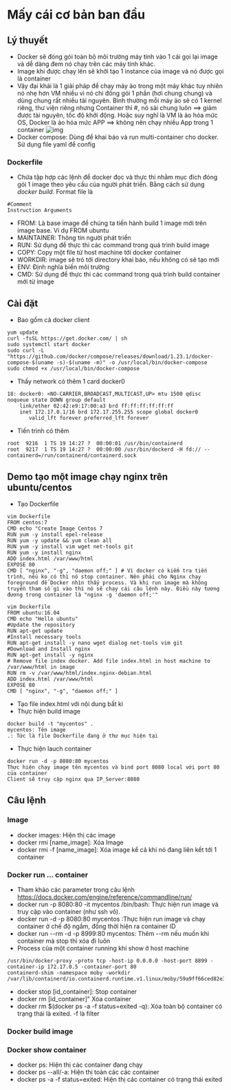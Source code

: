 # Mấy cái cơ bản ban đầu
## Lý thuyết
- Docker sẽ đóng gói toàn bộ môi trường máy tính vào 1 cái gọi lại image và dễ dàng đem nó chạy trên các máy tính khác.
- Image khi được chạy lên sẽ khởi tạo 1 instance của image và nó được gọi là container
- Vậy đại khái là 1 giải pháp để chạy máy ảo trong một máy khác  tuy nhiên nó nhẹ hơn VM nhiều vì nó chỉ đống gói 1 phần (hơi chung chung) và dùng chung rất nhiều tài nguyên. Bình thường mỗi máy ảo sẽ có 1 kernel riêng, thư viện riêng nhưng Container thì #, nó sài chung luôn ==> giảm được tài nguyên, tốc độ khởi động. Hoặc suy nghĩ là VM là ảo hóa mức OS, Docker là ảo hóa mức APP ==> không nên chạy nhiều App trong 1 container
 ![img](images/dockervsvm.png)
 - Docker compose: Dùng để khai báo và run multi-container cho docker. Sử dụng file yaml để config
 ### Dockerfile
- Chứa tập hợp các lệnh để docker đọc và thực thi nhằm mục đích đóng gói 1 image theo yêu cầu của người phát triển. Bằng cách sử dụng *docker build*. Format file là
```
#Comment
Instruction Arguments
```
- FROM: Là base image để chúng ta tiến hành build 1 image mới trên image base. Ví dụ FROM ubuntu
- MAINTAINER: Thông tin người phát triển
- RUN: Sử dụng để thực thi các command trong quá trình build image
- COPY: Copy một file từ host machine tới docker container
- WORKDIR: image sẽ trỏ tới directory khai báo, nếu không có sẽ tạo mới
- ENV: Định nghĩa biến môi trường
- CMD: Sử dụng để thực thi các command trong quá trình build container mới từ image
## Cài đặt
- Bao gồm cả docker client
```
yum update
curl -fsSL https://get.docker.com/ | sh
sudo systemctl start docker
sudo curl -L "https://github.com/docker/compose/releases/download/1.23.1/docker-compose-$(uname -s)-$(uname -m)" -o /usr/local/bin/docker-compose
sudo chmod +x /usr/local/bin/docker-compose
```
- Thấy network có thêm 1 card docker0
```
18: docker0: <NO-CARRIER,BROADCAST,MULTICAST,UP> mtu 1500 qdisc noqueue state DOWN group default 
    link/ether 02:42:e9:17:00:a3 brd ff:ff:ff:ff:ff:ff
    inet 172.17.0.1/16 brd 172.17.255.255 scope global docker0
       valid_lft forever preferred_lft forever
```
- Tiến trình có thêm
```
root  9216  1 TS 19 14:27 ?  00:00:01 /usr/bin/containerd
root  9217  1 TS 19 14:27 ?  00:00:00 /usr/bin/dockerd -H fd:// --containerd=/run/containerd/containerd.sock
```
## Demo tạo một image chạy nginx trên ubuntu/centos
- Tạo Dockerfile
```
vim Dockerfile
FROM centos:7
CMD echo "Create Image Centos 7
RUN yum -y install epel-release
RUN yum -y update && yum clean all
RUN yum -y install vim wget net-tools git
RUN yum -y install nginx
ADD index.html /var/www/html
EXPOSE 80 
CMD [ "nginx", "-g", "daemon off;" ] # Vì docker có kiểm tra tiến trình, nếu ko có thì nó stop container. Nên phải cho Nginx chạy foreground để Docker nhìn thấy process. Và khi run image mà không truyền tham số gì vào thì nó sẽ chạy cái câu lệnh này. Điều này tương đương trong container là "nginx -g 'daemon off;'"

vim Dockerfile
FROM ubuntu:16.04
CMD echo "Hello ubuntu"
#Update the repository
RUN apt-get update
#Install necessary tools
RUN apt-get install -y nano wget dialog net-tools vim git
#Download and Install nginx
RUN apt-get install -y nginx
# Remove file index docker. Add file index.html in host machine to /var/www/html in image
RUN rm -v /var/www/html/index.nginx-debian.html
ADD index.html /var/www/html
EXPOSE 80
CMD [ "nginx", "-g", "daemon off;" ]
```
- Tạo file index.html với nội dung bất kì
- Thực hiện build image
```
docker build -t "mycentos" .
mycentos: Tên image
.: Tức là file Dockerfile đang ở thư mục hiện tại
```
- Thực hiện lauch container
```
docker run -d -p 8080:80 mycentos
Thực hiện chạy image tên mycentos và bind port 8080 local với port 80 của container
Client sẽ truy cập nginx qua IP_Server:8080
```
## Câu lệnh
### Image
- docker images: Hiện thị các image
- docker rmi [name_image]: Xóa Image
- docker rmi -f [name_image]: Xóa image kể cả khi nó đang liên kết tới 1 container
### Docker run ... container
- Tham khảo các parameter trong câu lệnh https://docs.docker.com/engine/reference/commandline/run/
- docker run -p 8080:80 -it mycentos /bin/bash: Thực hiện run image và truy cập vào container (như ssh vô). 
- docker run -d -p 8080:80 mycentos :Thực hiện run image và chạy container ở chế độ ngầm, đồng thời hiện ra container ID
- docker run --rm -d -p 8999:80 mycentos: Thêm --rm nếu muốn khi container mà stop thì xóa đi luôn
- Process của một container running khi show ở host machine
```
/usr/bin/docker-proxy -proto tcp -host-ip 0.0.0.0 -host-port 8899 -container-ip 172.17.0.5 -container-port 80
containerd-shim -namespace moby -workdir /var/lib/containerd/io.containerd.runtime.v1.linux/moby/59a9ff66ced82e3294bbf92a1bddc579a643c
```
- docker stop [id_container]: Stop container
- docker rm [id_container]" Xóa container
- docker rm $(docker ps -a -f status=exited -q): Xóa toàn bộ container có trạng thái là exited. -f là filter
### Docker build image
### Docker show container
- docker ps: Hiện thị các container đang chạy
- docker ps --all/-a: Hiện thị toàn các các container
- docker ps -a -f status=exited: Hiện thị các container có trạng thái exited

